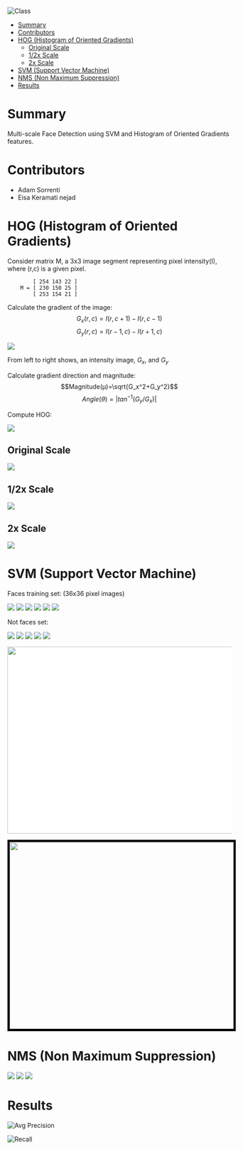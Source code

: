 ![Class](https://github.com/mbrotos/Face-Detection-SVM-HOG/blob/main/code_and_images/class-classified.png "Class")

- [Summary](#summary)
- [Contributors](#contributors)
- [HOG (Histogram of Oriented Gradients)](#hog-histogram-of-oriented-gradients)
  - [Original Scale](#original-scale)
  - [1/2x Scale](#12x-scale)
  - [2x Scale](#2x-scale)
- [SVM (Support Vector Machine)](#svm-support-vector-machine)
- [NMS (Non Maximum Suppression)](#nms-non-maximum-suppression)
- [Results](#results)

# Summary

Multi-scale Face Detection using SVM and Histogram of Oriented Gradients features.

# Contributors

- Adam Sorrenti
- Eisa Keramati nejad

# HOG (Histogram of Oriented Gradients)

Consider matrix M, a 3x3 image segment representing pixel intensity(I), where (r,c) is a given pixel.
```
        [ 254 143 22 ] 
    M = [ 230 150 25 ]  
        [ 253 154 21 ] 
```

Calculate the gradient of the image: 
$$G_x(r,c)=I(r,c+1)-I(r,c-1)$$ $$G_y(r,c)=I(r-1,c)-I(r+1,c)$$

![](https://upload.wikimedia.org/wikipedia/commons/thumb/6/67/Intensity_image_with_gradient_images.png/390px-Intensity_image_with_gradient_images.png)

From left to right shows, an intensity image, $G_x$, and $G_y$


Calculate gradient direction and magnitude:
$$Magnitude(µ)=\sqrt{G_x^2+G_y^2}$$
$$Angle(θ)=|tan^{-1}(G_y/G_x)|$$

Compute HOG:

![](https://github.com/mbrotos/Face-Detection-SVM-HOG/blob/main/HOG.png)

## Original Scale
![](https://github.com/mbrotos/Face-Detection-SVM-HOG/blob/main/class-x1-hog-8x8.png)
## 1/2x Scale
![](https://github.com/mbrotos/Face-Detection-SVM-HOG/blob/main/class-x0.5-hog-8x8.png)
## 2x Scale
![](https://github.com/mbrotos/Face-Detection-SVM-HOG/blob/main/class-x2-hog-8x8.png)

# SVM (Support Vector Machine)

Faces training set: (36x36 pixel images)

![](https://github.com/mbrotos/Face-Detection-SVM-HOG/blob/main/code_and_images/cropped_training_images_faces/caltech_web_crop_02344.jpg)
![](https://github.com/mbrotos/Face-Detection-SVM-HOG/blob/main/code_and_images/cropped_training_images_faces/caltech_web_crop_02345.jpg)
![](https://github.com/mbrotos/Face-Detection-SVM-HOG/blob/main/code_and_images/cropped_training_images_faces/caltech_web_crop_02346.jpg)
![](https://github.com/mbrotos/Face-Detection-SVM-HOG/blob/main/code_and_images/cropped_training_images_faces/caltech_web_crop_02347.jpg)
![](https://github.com/mbrotos/Face-Detection-SVM-HOG/blob/main/code_and_images/cropped_training_images_faces/caltech_web_crop_02348.jpg)
![](https://github.com/mbrotos/Face-Detection-SVM-HOG/blob/main/code_and_images/cropped_training_images_faces/caltech_web_crop_02349.jpg)



Not faces set:

![](https://github.com/mbrotos/Face-Detection-SVM-HOG/blob/main/code_and_images/cropped_training_images_notfaces/2211.jpg)
![](https://github.com/mbrotos/Face-Detection-SVM-HOG/blob/main/code_and_images/cropped_training_images_notfaces/2212.jpg)
![](https://github.com/mbrotos/Face-Detection-SVM-HOG/blob/main/code_and_images/cropped_training_images_notfaces/2213.jpg)
![](https://github.com/mbrotos/Face-Detection-SVM-HOG/blob/main/code_and_images/cropped_training_images_notfaces/2214.jpg)
![](https://github.com/mbrotos/Face-Detection-SVM-HOG/blob/main/code_and_images/cropped_training_images_notfaces/2215.jpg)



<img src="https://lh6.googleusercontent.com/wVQECvLrpASDIYsN4upUV9zALVxytbtytwHxDhHAvI5OQdIrs3zTukkjkbweHBdlFY2DN_AYu186_0mcgprwT4LJ6oAGcGPwReRz0hUidmIID7cNy34SqdWSWjh8CWCeG4qL8bE" width="1000" height="420" style="background-color: white"></img>


<img src="https://www.mdpi.com/sensors/sensors-21-04283/article_deploy/html/images/sensors-21-04283-g002.png" width="570" height="420" style="border:5px solid black"></img>



# NMS (Non Maximum Suppression)

![](https://github.com/mbrotos/Face-Detection-SVM-HOG/blob/main/NMS-mono.png)
![](https://github.com/mbrotos/Face-Detection-SVM-HOG/blob/main/NMS-multi.png)
![](https://github.com/mbrotos/Face-Detection-SVM-HOG/blob/main/NMS-algo.png)


# Results


![Avg Precision](https://github.com/mbrotos/Face-Detection-SVM-HOG/blob/main/code_and_images/average_precision.png "Avg Precision")

![Recall](https://github.com/mbrotos/Face-Detection-SVM-HOG/blob/main/code_and_images/best-recall-falsepos.png "Recall")

